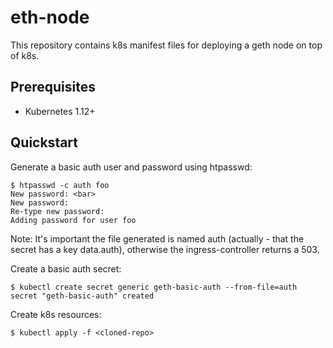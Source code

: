 # eth-node
This repository contains k8s manifest files for deploying a geth node on top of k8s.

## Prerequisites
- Kubernetes 1.12+

## Quickstart
Generate a basic auth user and password using htpasswd:
```console
$ htpasswd -c auth foo
New password: <bar>
New password:
Re-type new password:
Adding password for user foo
```
Note:  It's important the file generated is named auth (actually - that the secret has a key data.auth), otherwise the ingress-controller returns a 503.  


Create a basic auth secret:
```console
$ kubectl create secret generic geth-basic-auth --from-file=auth
secret "geth-basic-auth" created
```


Create k8s resources:
```console
$ kubectl apply -f <cloned-repo>
```